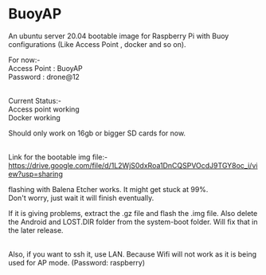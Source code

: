 # BuoyAP
An ubuntu server 20.04 bootable image for Raspberry Pi with Buoy configurations (Like Access Point , docker and so on). 

For now:-<br/>
Access Point : BuoyAP <br/>
Password : drone@12 <br/><br/>

Current Status:-<br/>
Access point working<br/>
Docker working<br/>

Should only work on 16gb or bigger SD cards for now. <br/><br/>

Link for the bootable img file:- <br/>
 https://drive.google.com/file/d/1L2WjS0dxRoa1DnCQSPVOcdJ9TGY8oc_i/view?usp=sharing<br/>

flashing with Balena Etcher works. It might get stuck at 99%.<br/> 
Don't worry, just wait it will finish eventually.<br/>

If it is giving problems, extract the .gz file and flash the .img file.
Also delete the Android and LOST.DIR folder from the system-boot folder. Will fix that in the later release.<br/><br/>

Also, if you want to ssh it, use LAN. Because Wifi will not work as it is being used for AP mode. (Password: raspberry)

